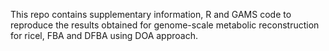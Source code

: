 This repo contains supplementary information, R and GAMS code to reproduce the results obtained for genome-scale metabolic reconstruction for ricel, FBA and DFBA using DOA approach.

